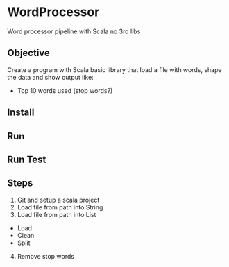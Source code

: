 # WordProcessor
Word processor pipeline with Scala no 3rd libs

## Objective
Create a program with Scala basic library that load a file with words, shape the data and show output like:
* Top 10 words used (stop words?)

## Install

## Run

## Run Test

## Steps
1. Git and setup a scala project
2. Load file from path into String
3. Load file from path into List
* Load
* Clean
* Split
4. Remove stop words
